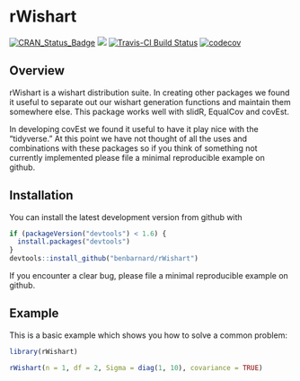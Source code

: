 
# rWishart

[![CRAN\_Status\_Badge](http://www.r-pkg.org/badges/version/rWishart)](https://cran.r-project.org/package=rWishart)
[![](http://cranlogs.r-pkg.org/badges/grand-total/rWishart)](https://cran.rstudio.com/web/packages/rWishart/index.html)
[![Travis-CI Build
Status](https://travis-ci.org/BenBarnard/rWishart.svg?branch=master)](https://travis-ci.org/BenBarnard/rWishart)
[![codecov](https://codecov.io/gh/BenBarnard/rWishart/branch/master/graph/badge.svg)](https://codecov.io/gh/BenBarnard/rWishart)

## Overview

rWishart is a wishart distribution suite. In creating other packages we
found it useful to separate out our wishart generation functions and
maintain them somewhere else. This package works well with slidR,
EqualCov and covEst.

In developing covEst we found it useful to have it play nice with the
“tidyverse.” At this point we have not thought of all the uses and
combinations with these packages so if you think of something not
currently implemented please file a minimal reproducible example on
github.

## Installation

You can install the latest development version from github with

``` r
if (packageVersion("devtools") < 1.6) {
  install.packages("devtools")
}
devtools::install_github("benbarnard/rWishart")
```

If you encounter a clear bug, please file a minimal reproducible example
on github.

## Example

This is a basic example which shows you how to solve a common problem:

``` r
library(rWishart)

rWishart(n = 1, df = 2, Sigma = diag(1, 10), covariance = TRUE)
```
